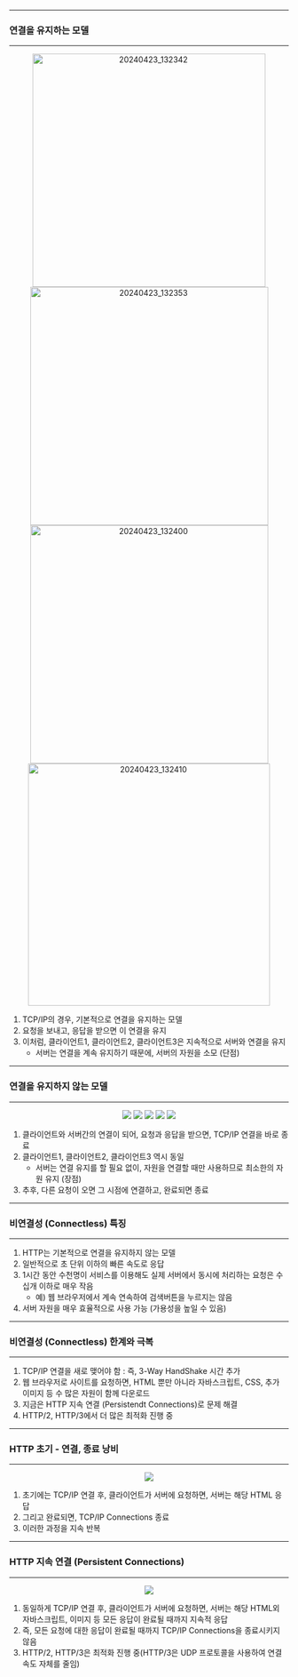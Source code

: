 -----
### 연결을 유지하는 모델
-----
<div align="center">
<img width="420" alt="20240423_132342" src="https://github.com/sooyounghan/HTTP/assets/34672301/44757fe0-1497-45e9-96dc-0be50be3f7a5">
<img width="429" alt="20240423_132353" src="https://github.com/sooyounghan/HTTP/assets/34672301/49641a02-9395-4658-afac-54541bd04240">
<img width="429" alt="20240423_132400" src="https://github.com/sooyounghan/HTTP/assets/34672301/0f7f2694-621a-42b4-8365-c69f0009fbf0">
<img width="436" alt="20240423_132410" src="https://github.com/sooyounghan/HTTP/assets/34672301/f9702633-b682-43bf-aaa0-d8a4eb2feba5">
</div>

1. TCP/IP의 경우, 기본적으로 연결을 유지하는 모델
2. 요청을 보내고, 응답을 받으면 이 연결을 유지
3. 이처럼, 클라이언트1, 클라이언트2, 클라이언트3은 지속적으로 서버와 연결을 유지
   - 서버는 연결을 계속 유지하기 때문에, 서버의 자원을 소모 (단점)
   
-----
### 연결을 유지하지 않는 모델
-----
<div align="center">
<img src="https://github.com/sooyounghan/HTTP/assets/34672301/f99f4d7a-e865-40c9-805e-907591862951">
<img src="https://github.com/sooyounghan/HTTP/assets/34672301/cd38c663-1105-4a4c-84da-250ae0ab345d">
<img src="https://github.com/sooyounghan/HTTP/assets/34672301/515bfa5f-5f3b-4257-ba4a-80b505754ab8">
<img src="https://github.com/sooyounghan/HTTP/assets/34672301/c37df372-c445-457c-bc1c-9ccca4b03889">
<img src="https://github.com/sooyounghan/HTTP/assets/34672301/124e0043-13fc-4b2c-bed6-af58b3e0e87d">
</div>

1. 클라이언트와 서버간의 연결이 되어, 요청과 응답을 받으면, TCP/IP 연결을 바로 종료
2. 클라이언트1, 클라이언트2, 클라이언트3 역시 동일
   - 서버는 연결 유지를 할 필요 없이, 자원을 연결할 때만 사용하므로 최소한의 자원 유지 (장점)
3. 추후, 다른 요청이 오면 그 시점에 연결하고, 완료되면 종료

-----
### 비연결성 (Connectless) 특징
-----
1. HTTP는 기본적으로 연결을 유지하지 않는 모델
2. 일반적으로 초 단위 이하의 빠른 속도로 응답
3. 1시간 동안 수천명이 서비스를 이용해도 실제 서버에서 동시에 처리하는 요청은 수십개 이하로 매우 작음
   - 예) 웹 브라우저에서 계속 연속하여 검색버튼을 누르지는 않음
4. 서버 자원을 매우 효율적으로 사용 가능 (가용성을 높일 수 있음)

-----
### 비연결성 (Connectless) 한계와 극복
-----
1. TCP/IP 연결을 새로 맺어야 함 : 즉, 3-Way HandShake 시간 추가
2. 웹 브라우저로 사이트를 요청하면, HTML 뿐만 아니라 자바스크립트, CSS, 추가 이미지 등 수 많은 자원이 함께 다운로드
3. 지금은 HTTP 지속 연결 (Persistendt Connections)로 문제 해결
4. HTTP/2, HTTP/3에서 더 많은 최적화 진행 중

-----
### HTTP 초기 - 연결, 종료 낭비
-----
<div align="center">
<img src="https://github.com/sooyounghan/HTTP/assets/34672301/b04bce68-e9a8-4f1b-994b-c9f1078c69b1">
</div>

1. 초기에는 TCP/IP 연결 후, 클라이언트가 서버에 요청하면, 서버는 해당 HTML 응답
2. 그리고 완료되면, TCP/IP Connections 종료
3. 이러한 과정을 지속 반복

-----
### HTTP 지속 연결 (Persistent Connections)
-----
<div align="center">
<img src="https://github.com/sooyounghan/HTTP/assets/34672301/d8d09e86-6cc9-4f93-93e9-7b9a5343c52f">
</div>

1. 동일하게 TCP/IP 연결 후, 클라이언트가 서버에 요청하면, 서버는 해당 HTML외 자바스크립트, 이미지 등 모든 응답이 완료될 때까지 지속적 응답
2. 즉, 모든 요청에 대한 응답이 완료될 때까지 TCP/IP Connections을 종료시키지 않음
3. HTTP/2, HTTP/3은 최적화 진행 중(HTTP/3은 UDP 프로토콜을 사용하여 연결 속도 자체를 줄임)
